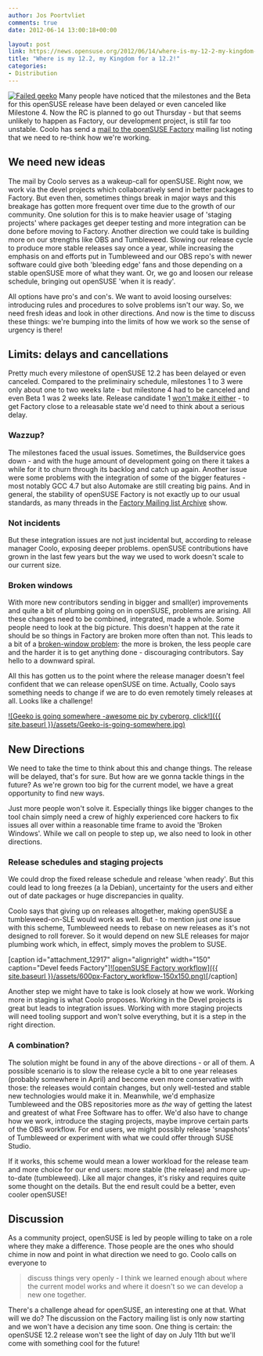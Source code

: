 ```yaml
---
author: Jos Poortvliet
comments: true
date: 2012-06-14 13:00:18+00:00

layout: post
link: https://news.opensuse.org/2012/06/14/where-is-my-12-2-my-kingdom-for-a-12-2/
title: "Where is my 12.2, my Kingdom for a 12.2!"
categories:
- Distribution
---
```

[![Failed geeko](http://en.opensuse.org/images/4/43/Failgeeko.png)](http://en.opensuse.org/openSUSE:Downtime)
Many people have noticed that the milestones and the Beta for this openSUSE release have been delayed or even canceled like Milestone 4. Now the RC is planned to go out Thursday - but that seems unlikely to happen as Factory, our development project, is still far too unstable. Coolo has send a [mail to the openSUSE Factory](http://lists.opensuse.org/opensuse-factory/2012-06/msg00468.html) mailing list noting that we need to re-think how we're working.



## We need new ideas


The mail by Coolo serves as a wakeup-call for openSUSE. Right now, we work via the devel projects which collaboratively send in better packages to Factory. But even then, sometimes things break in major ways and this breakage has gotten more frequent over time due to the growth of our community. One solution for this is to make heavier usage of 'staging projects' where packages get deeper testing and more integration can be done before moving to Factory. Another direction we could take is building more on our strengths like OBS and Tumbleweed. Slowing our release cycle to produce more stable releases say once a year, while increasing the emphasis on and efforts put in Tumbleweed and our OBS repo's with newer software could give both 'bleeding edge' fans and those depending on a stable openSUSE more of what they want. Or, we go and loosen our release schedule, bringing out openSUSE 'when it is ready'.

All options have pro's and con's. We want to avoid loosing ourselves: introducing rules and procedures to solve problems isn't our way. So, we need fresh ideas and look in other directions. And now is the time to discuss these things: we're bumping into the limits of how we work so the sense of urgency is there!<!-- more -->



## Limits: delays and cancellations


Pretty much every milestone of openSUSE 12.2 has been delayed or even canceled. Compared to the preliminairy schedule, milestones 1 to 3 were only about one to two weeks late - but milestone 4 had to be canceled and even Beta 1 was 2 weeks late. Release candidate 1 [won't make it either](http://lists.opensuse.org/opensuse-project/2012-06/msg00141.html) - to get Factory close to a releasable state we'd need to think about a serious delay.


### Wazzup?


The milestones faced the usual issues. Sometimes, the Buildservice goes down - and with the huge amount of development going on there it takes a while for it to churn through its backlog and catch up again. Another issue were some problems with the integration of some of the bigger features - most notably GCC 4.7 but also Automake are still creating big pains. And in general, the stability of openSUSE Factory is not exactly up to our usual standards, as many threads in the [Factory Mailing list Archive](http://lists.opensuse.org/opensuse-factory/2012-06/) show.


### Not incidents


But these integration issues are not just incidental but, according to release manager Coolo, exposing deeper problems. openSUSE contributions have grown in the last few years but the way we used to work doesn't scale to our current size.


### Broken windows


With more new contributors sending in bigger and small(er) improvements and quite a bit of plumbing going on in openSUSE, problems are arising. All these changes need to be combined, integrated, made a whole. Some people need to look at the big picture. This doesn't happen at the rate it should be so things in Factory are broken more often than not. This leads to a bit of a [broken-window problem](http://en.wikipedia.org/wiki/Fixing_Broken_Windows): the more is broken, the less people care and the harder it is to get anything done - discouraging contributors. Say hello to a downward spiral.

All this has gotten us to the point where the release manager doesn't feel confident that we can release openSUSE on time. Actually, Coolo says something needs to change if we are to do even remotely timely releases at all. Looks like a challenge!

[![Geeko is going somewhere  -awesome pic by cyberorg, click!]({{ site.baseurl }}/assets/Geeko-is-going-somewhere.jpg)](https://picasaweb.google.com/cyberorg/Geeko)


## New Directions


We need to take the time to think about this and change things. The release will be delayed, that's for sure. But how are we gonna tackle things in the future? As we're grown too big for the current model, we have a great opportunity to find new ways.

Just more people won't solve it. Especially things like bigger changes to the tool chain simply need a crew of highly experienced core hackers to fix issues all over within a reasonable time frame to avoid the 'Broken Windows'. While we call on people to step up, we also need to look in other directions.


### Release schedules and staging projects


We could drop the fixed release schedule and release 'when ready'. But this could lead to long freezes (a la Debian), uncertainty for the users and either out of date packages or huge discrepancies in quality.

Coolo says that giving up on releases altogether, making openSUSE a tumbleweed-on-SLE would work as well. But - to mention just _one_ issue with this scheme, Tumbleweed needs to rebase on new releases as it's not designed to roll forever. So it would depend on new SLE releases for major plumbing work which, in effect, simply moves the problem to SUSE.

[caption id="attachment_12917" align="alignright" width="150" caption="Devel feeds Factory"][![openSUSE Factory workflow]({{ site.baseurl }}/assets/600px-Factory_workflow-150x150.png)](http://en.opensuse.org/openSUSE:Factory_development_model)[/caption]

Another step we might have to take is look closely at how we work. Working more in staging is what Coolo proposes. Working in the Devel projects is great but leads to integration issues. Working with more staging projects will need tooling support and won't solve everything, but it is a step in the right direction.


### A combination?


The solution might be found in any of the above directions - or all of them. A possible scenario is to slow the release cycle a bit to one year releases (probably somewhere in April) and become even more conservative with those: the releases would contain changes, but only well-tested and stable new technologies would make it in. Meanwhile, we'd emphasize Tumbleweed and the OBS repositories more as _the_ way of getting the latest and greatest of what Free Software has to offer. We'd also have to change how we work, introduce the staging projects, maybe improve certain parts of the OBS workflow. For end users, we might possibly release 'snapshots' of Tumbleweed or experiment with what we could offer through SUSE Studio.

If it works, this scheme would mean a lower workload for the release team and more choice for our end users: more stable (the release) and more up-to-date (tumbleweed). Like all major changes, it's risky and requires quite some thought on the details. But the end result could be a better, even cooler openSUSE!


## Discussion


As a community project, openSUSE is led by people willing to take on a role where they make a difference. Those people are the ones who should chime in now and point in what direction we need to go. Coolo calls on everyone to


<blockquote>discuss things very openly - I think we learned enough about where the current model works and where it doesn't so we can develop a new one together.</blockquote>


There's a challenge ahead for openSUSE, an interesting one at that. What will we do? The discussion on the Factory mailing list is only now starting and we won't have a decision any time soon. One thing is certain: the openSUSE 12.2 release won't see the light of day on July 11th but we'll come with something cool for the future!		

